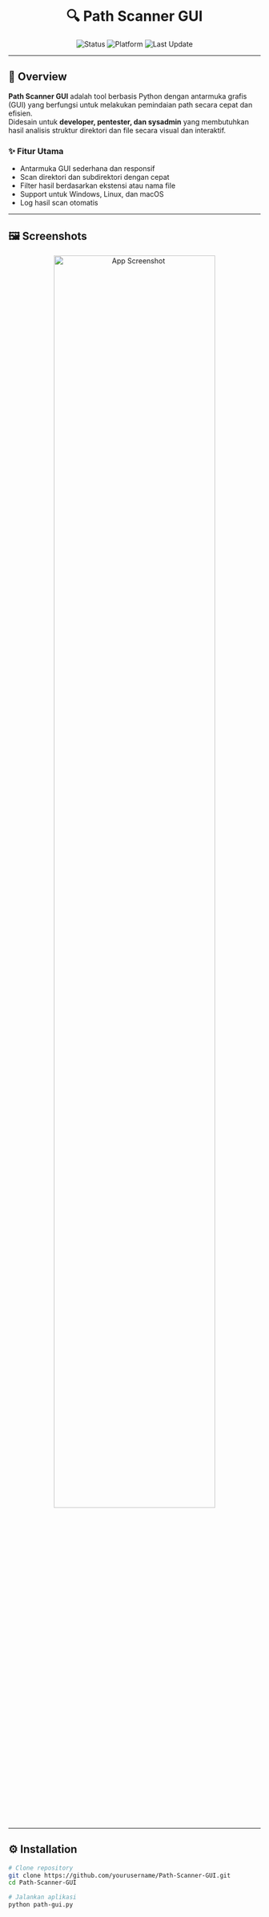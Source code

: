 <h1 align="center">🔍 Path Scanner GUI</h1>

<p align="center">
  <img src="https://img.shields.io/badge/status-active-success?style=for-the-badge&logo=github&logoColor=white" alt="Status">
  <img src="https://img.shields.io/badge/platform-cross--platform-blue?style=for-the-badge&logo=linux&logoColor=white" alt="Platform">
  <img src="https://img.shields.io/badge/last--update-October%202025-orange?style=for-the-badge" alt="Last Update">
</p>

---

## 🧩 Overview
**Path Scanner GUI** adalah tool berbasis Python dengan antarmuka grafis (GUI) yang berfungsi untuk melakukan pemindaian path secara cepat dan efisien.  
Didesain untuk **developer, pentester, dan sysadmin** yang membutuhkan hasil analisis struktur direktori dan file secara visual dan interaktif.

### ✨ Fitur Utama
- Antarmuka GUI sederhana dan responsif  
- Scan direktori dan subdirektori dengan cepat  
- Filter hasil berdasarkan ekstensi atau nama file  
- Support untuk Windows, Linux, dan macOS  
- Log hasil scan otomatis  

---

## 🖼️ Screenshots
<p align="center">
  <img src="https://via.placeholder.com/800x400?text=Path+Scanner+GUI+Screenshot" alt="App Screenshot" width="80%">
</p>

---

## ⚙️ Installation

```bash
# Clone repository
git clone https://github.com/yourusername/Path-Scanner-GUI.git
cd Path-Scanner-GUI

# Jalankan aplikasi
python path-gui.py
